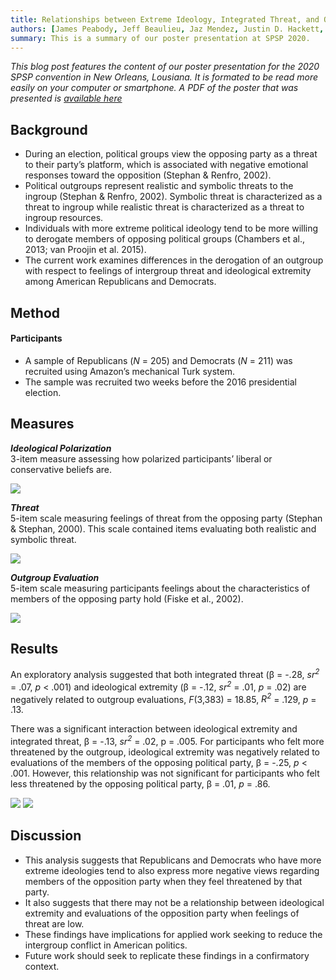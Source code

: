 ```yaml
---
title: Relationships between Extreme Ideology, Integrated Threat, and Outgroup Evaluations
authors: [James Peabody, Jeff Beaulieu, Jaz Mendez, Justin D. Hackett, Amber M. Gaffney]
summary: This is a summary of our poster presentation at SPSP 2020.
---
```


<p><i>This blog post features the content of our poster presentation for the 2020 SPSP convention in New Orleans, Lousiana. It is formated to be read more easily on your computer or smartphone. A PDF of the poster that was presented is <a href = "https://hsu-socialidentitylab.com/files/peabody_et_al_spsp2020_poster.pdf">
available here</a></i></p>

<h2>Background</h2>
<p><ul>
<li>During an election, political groups view the opposing party as a threat to their party’s platform, which is associated with negative emotional responses toward the opposition (Stephan & Renfro, 2002).</li>
<li>Political outgroups represent realistic and symbolic threats to the ingroup (Stephan & Renfro, 2002). Symbolic threat is characterized as a threat to ingroup while realistic threat is characterized as a threat to ingroup resources.</li>
<li>Individuals with more extreme political ideology tend to be more willing to derogate members of opposing political groups (Chambers et al., 2013; van Proojin et al. 2015).</li>
<li>The current work examines differences in the derogation of an outgroup with respect to feelings of intergroup threat and ideological extremity among American Republicans and Democrats.</li></ul></p>

<h2>Method</h2>
<h4>Participants</h4>
<ul><li>A sample of Republicans (<i>N</i> = 205) and Democrats (<i>N</i> = 211) was recruited using Amazon’s mechanical Turk system.</li>
<li>The sample was recruited two weeks before the 2016 presidential election.</li></ul>

<h2>Measures</h2>
<p><strong><i>Ideological Polarization</i></strong><br> 
3-item measure assessing how polarized participants’ liberal or conservative beliefs are.</p>

<img src = "https://hsu-socialidentitylab.com/img/spsp_2020_poster/ideology_scale.png">

<p><strong><i>Threat</i></strong><br>
5-item scale measuring feelings of threat from the opposing party (Stephan & Stephan, 2000). This scale contained items evaluating both realistic and symbolic threat.</p>

<img src = "https://hsu-socialidentitylab.com/img/spsp_2020_poster/threat_scale.png">

<p><strong><i>Outgroup Evaluation</i></strong><br>
5-item scale measuring participants feelings about the characteristics of members of the opposing party hold (Fiske et al., 2002).</p>

<img src = "https://hsu-socialidentitylab.com/img/spsp_2020_poster/eval_scale.png">

<h2>Results</h2>
<p>An exploratory analysis suggested that both integrated threat (β = -.28, <i>sr<sup>2</sup></i> = .07, <i>p</i> < .001) and ideological extremity (β = -.12, <i>sr<sup>2</sup></i> = .01, <i>p</i> = .02) are negatively related to outgroup evaluations, <i>F</i>(3,383) = 18.85, <i>R<sup>2</sup></i> = .129, <i>p</i> = .13.</p>

<p>There was a significant interaction between ideological extremity and integrated threat, β = -.13, <i>sr<sup>2</sup></i> = .02, p = .005. For participants who felt more threatened by the outgroup, ideological extremity was negatively related to evaluations of the members of the opposing political party, β = -.25, <i>p</i> < .001. However, this relationship was not significant for participants who felt less threatened by the opposing political party, β = .01, <i>p</i> = .86.</p>

<img src = "https://hsu-socialidentitylab.com/img/spsp_2020_poster/graphs.png">
<img src = "https://hsu-socialidentitylab.com/img/spsp_2020_poster/results_table.png">

<h2>Discussion</h2>
<ul>
<li>This analysis suggests that Republicans and Democrats who have more extreme ideologies tend to also express more negative views regarding members of the opposition party when they feel threatened by that party.</li>
<li>It also suggests that there may not be a relationship between ideological extremity and evaluations of the opposition party when feelings of threat are low.</li>
<li>These findings have implications for applied work seeking to reduce the intergroup conflict in American politics.</li>
<li>Future work should seek to replicate these findings in a confirmatory context.</li></ul>
